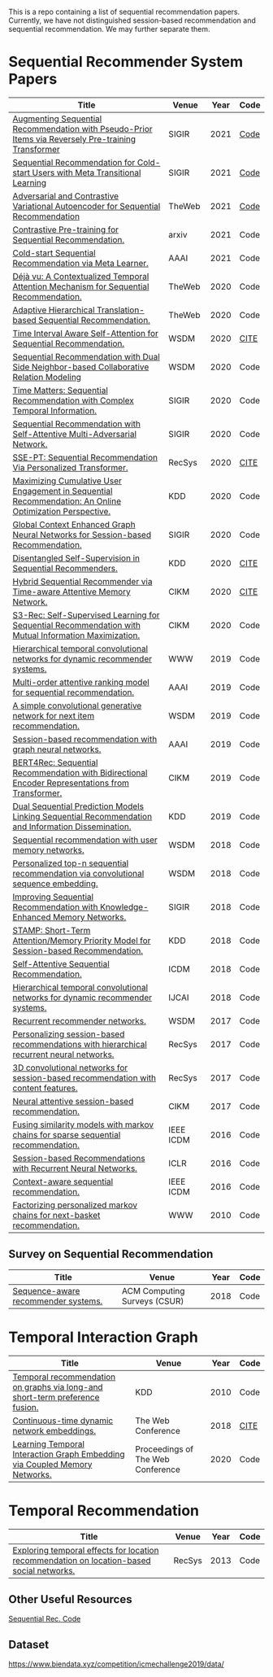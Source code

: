 This is a repo containing a list of sequential recommendation papers. Currently, we have not distinguished session-based recommendation and sequential recommendation. We may further separate them.  
# Sequential Recommender System Papers
| Title                                                        | Venue | Year | Code |
| ------------------------------------------------------------ | ----- | ---- | ------------------------------------- |
| [Augmenting Sequential Recommendation with Pseudo-Prior Items via Reversely Pre-training Transformer](https://arxiv.org/pdf/2105.00522.pdf) | SIGIR | 2021 | [Code](https://github.com/DyGRec/ASReP) |
| [Sequential Recommendation for Cold-start Users with Meta Transitional Learning](Nan) | SIGIR | 2021 | [Code](Nan) |
| [Adversarial and Contrastive Variational Autoencoder for Sequential Recommendation](https://arxiv.org/pdf/2103.10693.pdf) | TheWeb | 2021 | [Code](https://github.com/ACVAE/ACVAE-PyTorch) |
| [Contrastive Pre-training for Sequential Recommendation.](https://arxiv.org/pdf/2010.14395.pdf) | arxiv                           | 2021 | Code |
| [Cold-start Sequential Recommendation via Meta Learner.](https://arxiv.org/pdf/2012.05462.pdf) | AAAI                           | 2021 | Code |
| [Déjà vu: A Contextualized Temporal Attention Mechanism for Sequential Recommendation.](https://arxiv.org/pdf/2002.00741.pdf) | TheWeb  | 2020 | Code                                  |
| [Adaptive Hierarchical Translation-based Sequential Recommendation.](https://dl.acm.org/doi/pdf/10.1145/3366423.3380067) | TheWeb  | 2020 | Code                                  |
| [Time Interval Aware Self-Attention for Sequential Recommendation.](https://cseweb.ucsd.edu/~jmcauley/pdfs/wsdm20b.pdf) | WSDM | 2020 | [CITE](./bib_files/Time_Interval.bib) |
| [Sequential Recommendation with Dual Side Neighbor-based Collaborative Relation Modeling](https://arxiv.org/pdf/1911.03883.pdf) | WSDM  | 2020 | Code                                  |
| [Time Matters: Sequential Recommendation with Complex Temporal Information.](https://dl.acm.org/doi/pdf/10.1145/3397271.3401154?casa_token=B-A6CsmuPiwAAAAA:cUV0AptqcwC5lA5wrVSUmHsGV978bBsDS4v_ZgbFrEy-0g6yNDhoYava4G7QA-zR38hOT07Ruuut) | SIGIR | 2020 | Code                                  |
| [Sequential Recommendation with Self-Attentive Multi-Adversarial Network.](https://dl.acm.org/doi/pdf/10.1145/3397271.3401111) | SIGIR | 2020 | Code                                  |
| [SSE-PT: Sequential Recommendation Via Personalized Transformer.](https://dl.acm.org/doi/pdf/10.1145/3383313.3412258) | RecSys | 2020 | [CITE](./bib_files/SSE-PT.bib)        |
| [Maximizing Cumulative User Engagement in Sequential Recommendation: An Online Optimization Perspective.](https://dl.acm.org/doi/pdf/10.1145/3394486.3403329) | KDD  | 2020 | Code                                  |
| [Global Context Enhanced Graph Neural Networks for Session-based Recommendation.](https://dl.acm.org/doi/pdf/10.1145/3397271.3401142?casa_token=ApAXWFNIP9YAAAAA:aeHrK0slKcgdm4unhnGntFNsHNEX6Atgd2hRr8tOdJ590zbhivJnFFv5mc9h6TdJnxkIJNM0bws) | SIGIR                         | 2020 | Code                                  |
| [Disentangled Self-Supervision in Sequential Recommenders.](http://pengcui.thumedialab.com/papers/DisentangledSequentialRecommendation.pdf) | KDD                         | 2020 | [CITE](./bib_files/disentangle.bib)   |
| [Hybrid Sequential Recommender via Time-aware Attentive Memory Network.](https://arxiv.org/pdf/2005.08598.pdf) | CIKM                          | 2020 | [CITE](./bib_files/MTAM.bib)          |
| [S3-Rec: Self-Supervised Learning for Sequential Recommendation with Mutual Information Maximization.](https://arxiv.org/pdf/2008.07873.pdf) | CIKM                          | 2020 | Code                                  |
| [Hierarchical temporal convolutional networks for dynamic recommender systems.](https://arxiv.org/pdf/1904.04381.pdf) | WWW | 2019 | Code                                  |
| [Multi-order attentive ranking model for sequential recommendation.](https://www.aaai.org/ojs/index.php/AAAI/article/view/4516/4394) | AAAI                          | 2019 | Code                                  |
| [A simple convolutional generative network for next item recommendation.](https://dl.acm.org/doi/pdf/10.1145/3289600.3290975?casa_token=J1syrbahjloAAAAA:VbCRffYiUm4wqFaZjuxkTB0PiCMswTUAVHb_yy3Yw262gG_r_if1wD1f6gJ-PoGKulKriSDqLDM) | WSDM                          | 2019 | Code                                  |
| [Session-based recommendation with graph neural networks.](https://www.aaai.org/ojs/index.php/AAAI/article/view/3804/3682) | AAAI                          | 2019 | Code                                  |
| [BERT4Rec: Sequential Recommendation with Bidirectional Encoder Representations from Transformer.](https://arxiv.org/abs/1904.06690) | CIKM                          | 2019 | Code                                  |
| [Dual Sequential Prediction Models Linking Sequential Recommendation and Information Dissemination.](https://dl.acm.org/doi/pdf/10.1145/3292500.3330959) | KDD                           | 2019 | Code                                  |
| [Sequential recommendation with user memory networks.](https://dl.acm.org/doi/pdf/10.1145/3159652.3159668?casa_token=dwnjPirHUakAAAAA:15TKXBAZWzF7cXgAg0qWn8afEwjKVjMZUfQoYxb6KFWMqqYE-Jk1gc6EgWVM4cLJXqVD6Dcey6s) | WSDM                          | 2018 | Code                                  |
| [Personalized top-n sequential recommendation via convolutional sequence embedding.](https://arxiv.org/pdf/1809.07426.pdf) | WSDM                          | 2018 | Code                                  |
| [Improving Sequential Recommendation with Knowledge-Enhanced Memory Networks.](https://dl.acm.org/doi/pdf/10.1145/3209978.3210017?casa_token=g6_ao5I-4dYAAAAA:Mf3O94xM-1vafa7Wg_N8725GTJksIxMVWIMV7wLTqRuWN-ZZZQ9MxNCIiR0ZX6PbDfhzVl_DH2g) | SIGIR                         | 2018 | Code                                  |
| [STAMP: Short-Term Attention/Memory Priority Model for Session-based Recommendation.](https://github.com/uestcnlp/STAMP) | KDD                           | 2018 | Code                                  |
| [Self-Attentive Sequential Recommendation.](https://cseweb.ucsd.edu/~jmcauley/pdfs/icdm18.pdf) | ICDM                          | 2018 | Code                                  |
| [Hierarchical temporal convolutional networks for dynamic recommender systems.](https://arxiv.org/pdf/1904.04381.pdf) | IJCAI                         | 2018 | Code                                  |
| [Recurrent recommender networks.](https://dl.acm.org/doi/pdf/10.1145/3018661.3018689) | WSDM                          | 2017 | Code                                  |
| [Personalizing session-based recommendations with hierarchical recurrent neural networks.](https://arxiv.org/pdf/1706.04148.pdf) | RecSys                        | 2017 | Code                                  |
| [3D convolutional networks for session-based recommendation with content features.](https://dl.acm.org/doi/pdf/10.1145/3109859.3109900?casa_token=oaw4-qd-PmAAAAAA:PM2QlalXJgAlmQ1M8oLoH6IlrXVaGRxx-9mmSZ4__Mi-r670-gW3dmNyyHoO4-2-9jcSRLVgadI) | RecSys                        | 2017 | Code                                  |
| [Neural attentive session-based recommendation.](https://dl.acm.org/doi/pdf/10.1145/3132847.3132926?casa_token=p-UU3TxH3W0AAAAA:n8g1DKgwpJUOg5HhUhVNjzcT1hyftFAN7IThuOTYuAUIFJGUIdfsPADjulXugIIvjGD5BN0qvt8y) | CIKM                          | 2017 | Code      
| [Fusing similarity models with markov chains for sparse sequential recommendation.](https://cseweb.ucsd.edu/~jmcauley/pdfs/icdm16a.pdf) | IEEE ICDM                     | 2016 | Code                                  |
| [Session-based Recommendations with Recurrent Neural Networks.](https://arxiv.org/abs/1511.06939) | ICLR                     | 2016 | Code                                  |
| [Context-aware sequential recommendation.](https://arxiv.org/abs/1609.05787) | IEEE ICDM                     | 2016 | Code |
| [Factorizing personalized markov chains for next-basket recommendation.](http://citeseerx.ist.psu.edu/viewdoc/download?doi=10.1.1.461.6854&rep=rep1&type=pdf) | WWW | 2010 | Code                                  |



## Survey on Sequential Recommendation
| Title                                                        | Venue                        | Year | Code |
| ------------------------------------------------------------ | ---------------------------- | ---- | ---- |
| [Sequence-aware recommender systems.](https://arxiv.org/pdf/1802.08452.pdf) | ACM Computing Surveys (CSUR) | 2018 | Code |

# Temporal Interaction Graph
| Title                                                        | Venue                             | Year | Code                          |
| ------------------------------------------------------------ | --------------------------------- | ---- | ----------------------------- |
| [Temporal recommendation on graphs via long-and short-term preference fusion.](https://dl.acm.org/doi/pdf/10.1145/1835804.1835896?casa_token=sXnMSlVllp0AAAAA:Op3oiJ4aw7Fyh-kwetwb0hPwjiKTNXBOQWvbbFGmvPqYgf6p0CbywFibcJITWN6qlO9nJ4du1Cw) | KDD                               | 2010 | Code                          |
| [Continuous-time dynamic network embeddings.](http://ryanrossi.com/pubs/nguyen-et-al-WWW18-BigNet.pdf) | The Web Conference                | 2018 | [CITE](./bib_files/CTDNE.bib) |
| [Learning Temporal Interaction Graph Embedding via Coupled Memory Networks.](https://dl.acm.org/doi/pdf/10.1145/3366423.3380076?casa_token=jQDfuykEgz8AAAAA:IoUaw2pIm_WW7RxZPo7O1KdUtWy2StHjSGpgSQ0nCF32Lwr3_M2By9_zbJkKrKBu-NDsIB-T1sc) | Proceedings of The Web Conference | 2020 | Code                          |

# Temporal Recommendation
| Title                                                        | Venue  | Year | Code |
| ------------------------------------------------------------ | ------ | ---- | ---- |
| [Exploring temporal effects for location recommendation on location-based social networks.](https://dl.acm.org/doi/pdf/10.1145/2507157.2507182?casa_token=HqN0SmOY0IAAAAAA:mKnXv5PWKdnNbWDiAkOsM7R0pQc6oq1ZIA5pUfxRwKrb1x1_i6zUyZ0EBNu0-Sezxqm98jFq79Y) | RecSys | 2013 | Code |

## Other Useful Resources
[Sequential Rec. Code](https://github.com/DeepGraphLearning/RecommenderSystems/tree/master/sequentialRec)

## Dataset
https://www.biendata.xyz/competition/icmechallenge2019/data/
